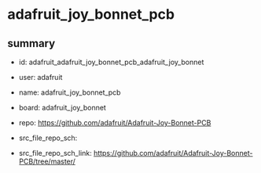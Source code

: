 # adafruit_joy_bonnet_pcb
 
## summary 
* id: adafruit_adafruit_joy_bonnet_pcb_adafruit_joy_bonnet
* user: adafruit
* name: adafruit_joy_bonnet_pcb
* board: adafruit_joy_bonnet
* repo: https://github.com/adafruit/Adafruit-Joy-Bonnet-PCB



* src_file_repo_sch: 
* src_file_repo_sch_link: https://github.com/adafruit/Adafruit-Joy-Bonnet-PCB/tree/master/






